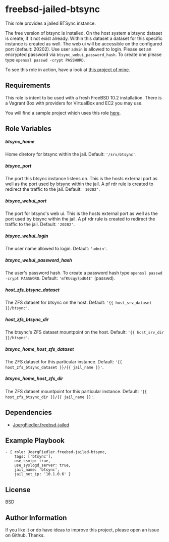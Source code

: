 freebsd-jailed-btsync
=========

This role provides a jailed BTSync instance.

The free version of btsync is installed. On the host system a btsync dataset is create, if it not exist already. Within this dataset a dataset for this specific instance is created as well. The web ui will be accessible on the configured port (default: 20202). Use user `admin` is allowed to login. Please set an encrypted password via `btsync_webui_password_hash`. To create one please type `openssl passwd -crypt PASSWORD`.

To see this role in action, have a look at [this project of mine](https://github.com/JoergFiedler/freebsd-ansible-demo).

Requirements
------------

This role is intent to be used with a fresh FreeBSD 10.2 installation. There is a Vagrant Box with providers for VirtualBox and EC2 you may use.

You will find a sample project which uses this role [here](https://github.com/JoergFiedler/freebsd-ansible-demo).

Role Variables
--------------

##### btsync_home
Home diretory for btsync within the jail. Default: `'/srv/btsync'`.

##### btsync_port
The port this btsync instance listens on. This is the hosts external port as well as the port used by btsync within the jail. A pf rdr rule is created to redirect the traffic to the jail. Default: `'10202'`.

##### btsync_webui_port
The port for btsync's web ui. This is the hosts external port as well as the port used by btsync within the jail. A pf rdr rule is created to redirect the traffic to the jail. Default: `'20202'`.

##### btsync_webui_login
The user name allowed to login. Default: `'admin'`.

##### btsync_webui_password_hash
The user's password hash. To create a password hash type `openssl passwd -crypt PASSWORD`. Default: `'mfKUcqy7pdU4I'` (passwd).

##### host_zfs_btsync_dataset
The ZFS dataset for btsync on the host. Default: `'{{ host_srv_dataset }}/btsync'`.

##### host_zfs_btsync_dir
The btsync's ZFS dataset mountpoint on the host. Default: `'{{ host_srv_dir }}/btsync'`.

##### btsync_home_host_zfs_dataset
The ZFS dataset for this particular instance. Default: `'{{ host_zfs_btsync_dataset }}/{{ jail_name }}'`.

##### btsync_home_host_zfs_dir
The ZFS dataset mountpoint for this particular instance. Default: `'{{ host_zfs_btsync_dir }}/{{ jail_name }}'`.

Dependencies
------------

- [JoergFiedler.freebsd-jailed](https://galaxy.ansible.com/detail#/role/6599)

Example Playbook
----------------

    - { role: JoergFiedler.freebsd-jailed-btsync,
        tags: ['btsync'],
        use_ssmtp: true,
        use_syslogd_server: true,
        jail_name: 'btsync',
        jail_net_ip: '10.1.0.6' }

License
-------

BSD

Author Information
------------------

If you like it or do have ideas to improve this project, please open an issue on Github. Thanks.
